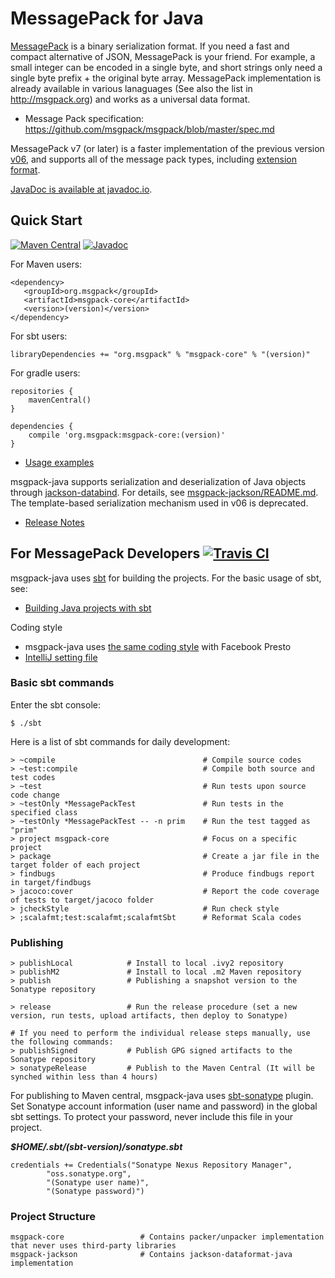 MessagePack for Java 
=== 

[MessagePack](http://msgpack.org) is a binary serialization format. If you need a fast and compact alternative of JSON, MessagePack is your friend. For example, a small integer can be encoded in a single byte, and short strings only need a single byte prefix + the original byte array. MessagePack implementation is already available in various lanaguages (See also the list in http://msgpack.org) and works as a universal data format.

 * Message Pack specification: <https://github.com/msgpack/msgpack/blob/master/spec.md>

MessagePack v7 (or later) is a faster implementation of the previous version [v06](https://github.com/msgpack/msgpack-java/tree/v06), and
supports all of the message pack types, including [extension format](https://github.com/msgpack/msgpack/blob/master/spec.md#formats-ext).

[JavaDoc is available at javadoc.io](https://www.javadoc.io/doc/org.msgpack/msgpack-core).

## Quick Start

[![Maven Central](https://maven-badges.herokuapp.com/maven-central/org.msgpack/msgpack-core/badge.svg)](https://maven-badges.herokuapp.com/maven-central/org.msgpack/msgpack-core/)
[![Javadoc](https://javadoc-emblem.rhcloud.com/doc/org.msgpack/msgpack-core/badge.svg)](http://www.javadoc.io/doc/org.msgpack/msgpack-core)

For Maven users:
```
<dependency>
   <groupId>org.msgpack</groupId>
   <artifactId>msgpack-core</artifactId>
   <version>(version)</version>
</dependency>
```

For sbt users:
```
libraryDependencies += "org.msgpack" % "msgpack-core" % "(version)"
```

For gradle users:
```
repositories {
    mavenCentral()
}

dependencies {
    compile 'org.msgpack:msgpack-core:(version)'
}
```

- [Usage examples](msgpack-core/src/test/java/org/msgpack/core/example/MessagePackExample.java)

msgpack-java supports serialization and deserialization of Java objects through [jackson-databind](https://github.com/FasterXML/jackson-databind).
For details, see [msgpack-jackson/README.md](msgpack-jackson/README.md). The template-based serialization mechanism used in v06 is deprecated.

- [Release Notes](RELEASE_NOTES.md)

## For MessagePack Developers [![Travis CI](https://travis-ci.org/msgpack/msgpack-java.svg?branch=v07-develop)](https://travis-ci.org/msgpack/msgpack-java)

msgpack-java uses [sbt](http://www.scala-sbt.org/) for building the projects. For the basic usage of sbt, see:
 * [Building Java projects with sbt](http://xerial.org/blog/2014/03/24/sbt/)

Coding style
 * msgpack-java uses [the same coding style](https://github.com/airlift/codestyle) with Facebook Presto
  * [IntelliJ setting file](https://raw.githubusercontent.com/airlift/codestyle/master/IntelliJIdea14/Airlift.xml)

### Basic sbt commands
Enter the sbt console:
```
$ ./sbt
```

Here is a list of sbt commands for daily development:
```
> ~compile                                 # Compile source codes
> ~test:compile                            # Compile both source and test codes
> ~test                                    # Run tests upon source code change
> ~testOnly *MessagePackTest               # Run tests in the specified class
> ~testOnly *MessagePackTest -- -n prim    # Run the test tagged as "prim"
> project msgpack-core                     # Focus on a specific project
> package                                  # Create a jar file in the target folder of each project
> findbugs                                 # Produce findbugs report in target/findbugs
> jacoco:cover                             # Report the code coverage of tests to target/jacoco folder
> jcheckStyle                              # Run check style
> ;scalafmt;test:scalafmt;scalafmtSbt      # Reformat Scala codes
```

### Publishing

```
> publishLocal            # Install to local .ivy2 repository
> publishM2               # Install to local .m2 Maven repository
> publish                 # Publishing a snapshot version to the Sonatype repository

> release                 # Run the release procedure (set a new version, run tests, upload artifacts, then deploy to Sonatype)

# If you need to perform the individual release steps manually, use the following commands:
> publishSigned           # Publish GPG signed artifacts to the Sonatype repository
> sonatypeRelease         # Publish to the Maven Central (It will be synched within less than 4 hours)
```

For publishing to Maven central, msgpack-java uses [sbt-sonatype](https://github.com/xerial/sbt-sonatype) plugin. Set Sonatype account information (user name and password) in the global sbt settings. To protect your password, never include this file in your project.

___$HOME/.sbt/(sbt-version)/sonatype.sbt___

```
credentials += Credentials("Sonatype Nexus Repository Manager",
        "oss.sonatype.org",
        "(Sonatype user name)",
        "(Sonatype password)")
```

### Project Structure

```
msgpack-core                 # Contains packer/unpacker implementation that never uses third-party libraries
msgpack-jackson              # Contains jackson-dataformat-java implementation
```
